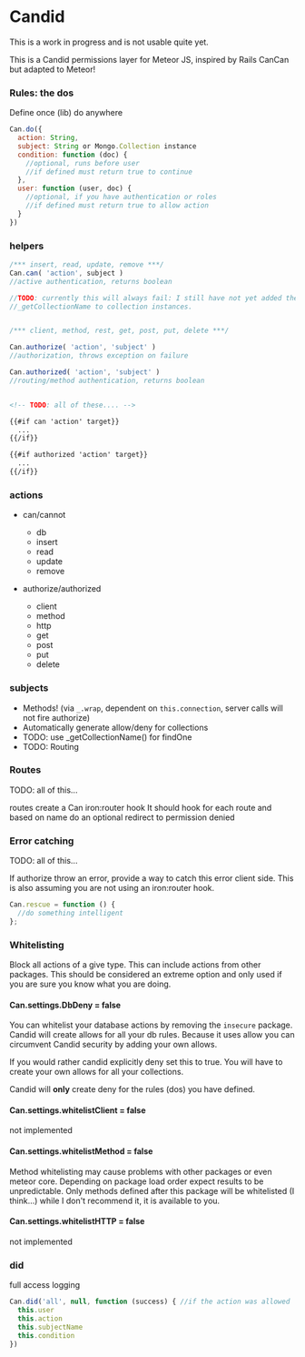 Candid
===============

This is a work in progress and is not usable quite yet.

This is a Candid permissions layer for Meteor JS, inspired by Rails CanCan but adapted to Meteor!

### Rules: the dos 

Define once (lib) do anywhere

```js
Can.do({
  action: String,
  subject: String or Mongo.Collection instance
  condition: function (doc) {
    //optional, runs before user
    //if defined must return true to continue
  },
  user: function (user, doc) {
    //optional, if you have authentication or roles
    //if defined must return true to allow action
  }
})
```

### helpers

```js
/*** insert, read, update, remove ***/
Can.can( 'action', subject )
//active authentication, returns boolean

//TODO: currently this will always fail: I still have not yet added the helper 
//_getCollectionName to collection instances.


/*** client, method, rest, get, post, put, delete ***/

Can.authorize( 'action', 'subject' ) 
//authorization, throws exception on failure

Can.authorized( 'action', 'subject' ) 
//routing/method authentication, returns boolean
```

```html

<!-- TODO: all of these.... -->

{{#if can 'action' target}}
  ...
{{/if}}

{{#if authorized 'action' target}}
  ...
{{/if}}

```

### actions

* can/cannot
  * db
  * insert
  * read
  * update
  * remove

* authorize/authorized
  * client
  * method
  * http
  * get
  * post
  * put
  * delete

### subjects

* Methods! (via `_.wrap`, dependent on `this.connection`, server calls will not fire authorize)
* Automatically generate allow/deny for collections
* TODO: use _getCollectionName() for findOne
* TODO: Routing

### Routes

TODO: all of this...

routes create a Can iron:router hook
It should hook for each route and based on name do an optional redirect to permission denied

### Error catching 

TODO: all of this...

If authorize throw an error, provide a way to catch this error client side. This is also assuming you are not using an iron:router hook.

```js
Can.rescue = function () {
  //do something intelligent
};
```


### Whitelisting 

Block all actions of a give type. 
This can include actions from other packages. 
This should be considered an extreme option and only used if you are sure you know what you are doing.


#### Can.settings.DbDeny = false
You can whitelist your database actions by removing the `insecure` package. 
Candid will create allows for all your db rules. 
Because it uses allow you can circumvent Candid security by adding your own allows.

If you would rather candid explicitly deny set this to true.
You will have to create your own allows for all your collections.

Candid will **only** create deny for the rules (dos) you have defined.

#### Can.settings.whitelistClient = false
not implemented

#### Can.settings.whitelistMethod = false
Method whitelisting may cause problems with other packages or even meteor core.
Depending on package load order expect results to be unpredictable.
Only methods defined after this package will be whitelisted (I think...)
while I don't recommend it, it is available to you.

#### Can.settings.whitelistHTTP = false
not implemented



### did

full access logging

```js
Can.did('all', null, function (success) { //if the action was allowed
  this.user
  this.action
  this.subjectName
  this.condition
})

```
